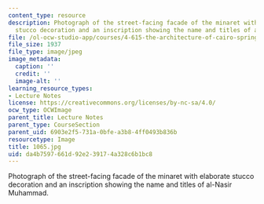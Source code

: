 ```yaml
---
content_type: resource
description: Photograph of the street-facing facade of the minaret with elaborate
  stucco decoration and an inscription showing the name and titles of al-Nasir Muhammad.
file: /ol-ocw-studio-app/courses/4-615-the-architecture-of-cairo-spring-2002/da4b7597661d92e239174a328c6b1bc8_1065.jpg
file_size: 1937
file_type: image/jpeg
image_metadata:
  caption: ''
  credit: ''
  image-alt: ''
learning_resource_types:
- Lecture Notes
license: https://creativecommons.org/licenses/by-nc-sa/4.0/
ocw_type: OCWImage
parent_title: Lecture Notes
parent_type: CourseSection
parent_uid: 6903e2f5-731a-0bfe-a3b8-4ff0493b836b
resourcetype: Image
title: 1065.jpg
uid: da4b7597-661d-92e2-3917-4a328c6b1bc8
---
```

Photograph of the street-facing facade of the minaret with elaborate stucco decoration and an inscription showing the name and titles of al-Nasir Muhammad.